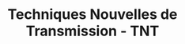 ---
title: "Techniques Nouvelles de Transmission - TNT"
url: /villers-saint-paul/techniques-nouvelles-de-transmission-tnt/
shop: Allgemein
---